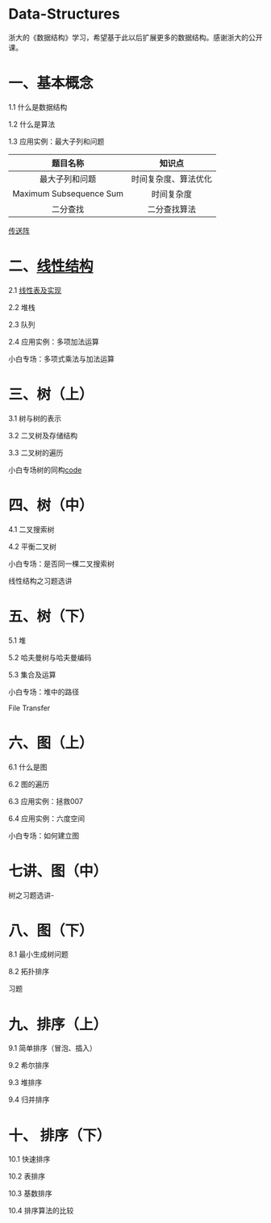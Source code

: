 # Data-Structures
浙大的《数据结构》学习，希望基于此以后扩展更多的数据结构。感谢浙大的公开课。

# 一、基本概念

1.1 什么是数据结构

1.2 什么是算法

1.3 应用实例：最大子列和问题

|        题目名称         |        知识点        |
| :---------------------: | :------------------: |
|     最大子列和问题      | 时间复杂度、算法优化 |
| Maximum Subsequence Sum |      时间复杂度      |
|        二分查找         |     二分查找算法     |

[传送阵](基本概念/README.md)

# 二、[线性结构](线性结构/README.md)

2.1 [线性表及实现](线性结构/线性表及实现/README.md)

2.2 堆栈

2.3 队列

2.4 应用实例：多项加法运算

小白专场：多项式乘法与加法运算
# 三、树（上）

3.1 树与树的表示

3.2 二叉树及存储结构

3.3 二叉树的遍历

小白专场树的同构[code](树/树的同构.cpp)

# 四、树（中）

4.1 二叉搜索树

4.2 平衡二叉树

小白专场：是否同一棵二叉搜索树

线性结构之习题选讲

# 五、树（下）

5.1 堆

5.2 哈夫曼树与哈夫曼编码

5.3 集合及运算

小白专场：堆中的路径

File Transfer

# 六、图（上）

6.1 什么是图

6.2 图的遍历

6.3 应用实例：拯救007

6.4 应用实例：六度空间

小白专场：如何建立图

# 七讲、图（中）

树之习题选讲-

# 八、图（下）

8.1 最小生成树问题

8.2 拓扑排序

习题

# 九、排序（上）

9.1 简单排序（冒泡、插入）

9.2 希尔排序

9.3 堆排序

9.4 归并排序

# 十、 排序（下）

10.1 快速排序

10.2 表排序

10.3 基数排序

10.4 排序算法的比较

